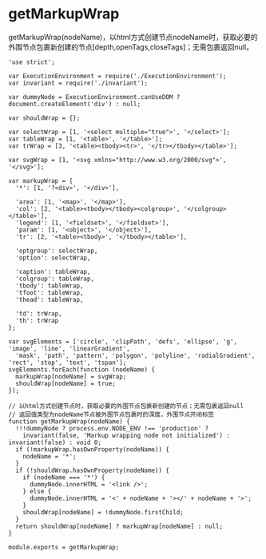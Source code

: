 # getMarkupWrap

getMarkupWrap(nodeName)，以html方式创建节点nodeName时，获取必要的外围节点包裹新创建的节点[depth,openTags,closeTags]；无需包裹返回null。

    'use strict';

    var ExecutionEnvironment = require('./ExecutionEnvironment');
    var invariant = require('./invariant');

    var dummyNode = ExecutionEnvironment.canUseDOM ? document.createElement('div') : null;

    var shouldWrap = {};

    var selectWrap = [1, '<select multiple="true">', '</select>'];
    var tableWrap = [1, '<table>', '</table>'];
    var trWrap = [3, '<table><tbody><tr>', '</tr></tbody></table>'];

    var svgWrap = [1, '<svg xmlns="http://www.w3.org/2000/svg">', '</svg>'];

    var markupWrap = {
      '*': [1, '?<div>', '</div>'],

      'area': [1, '<map>', '</map>'],
      'col': [2, '<table><tbody></tbody><colgroup>', '</colgroup></table>'],
      'legend': [1, '<fieldset>', '</fieldset>'],
      'param': [1, '<object>', '</object>'],
      'tr': [2, '<table><tbody>', '</tbody></table>'],

      'optgroup': selectWrap,
      'option': selectWrap,

      'caption': tableWrap,
      'colgroup': tableWrap,
      'tbody': tableWrap,
      'tfoot': tableWrap,
      'thead': tableWrap,

      'td': trWrap,
      'th': trWrap
    };

    var svgElements = ['circle', 'clipPath', 'defs', 'ellipse', 'g', 'image', 'line', 'linearGradient', 
      'mask', 'path', 'pattern', 'polygon', 'polyline', 'radialGradient', 'rect', 'stop', 'text', 'tspan'];
    svgElements.forEach(function (nodeName) {
      markupWrap[nodeName] = svgWrap;
      shouldWrap[nodeName] = true;
    });

    // 以html方式创建节点时，获取必要的外围节点包裹新创建的节点；无需包裹返回null
    // 返回值类型为nodeName节点被外围节点包裹时的深度，外围节点开闭标签
    function getMarkupWrap(nodeName) {
      !!!dummyNode ? process.env.NODE_ENV !== 'production' ? 
        invariant(false, 'Markup wrapping node not initialized') : invariant(false) : void 0;
      if (!markupWrap.hasOwnProperty(nodeName)) {
        nodeName = '*';
      }
      if (!shouldWrap.hasOwnProperty(nodeName)) {
        if (nodeName === '*') {
          dummyNode.innerHTML = '<link />';
        } else {
          dummyNode.innerHTML = '<' + nodeName + '></' + nodeName + '>';
        }
        shouldWrap[nodeName] = !dummyNode.firstChild;
      }
      return shouldWrap[nodeName] ? markupWrap[nodeName] : null;
    }

    module.exports = getMarkupWrap;